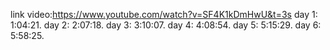 link video:https://www.youtube.com/watch?v=SF4K1kDmHwU&t=3s
day 1:  1:04:21.
day 2:  2:07:18.
day 3:  3:10:07.
day 4:  4:08:54.
day 5:  5:15:29.
day 6:  5:58:25.